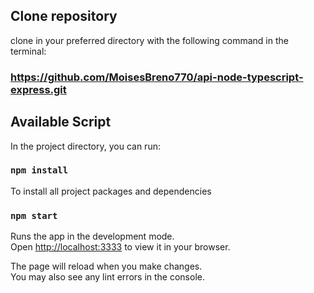 ## Clone repository
clone in your preferred directory with the following command in the terminal:
### https://github.com/MoisesBreno770/api-node-typescript-express.git


## Available Script

In the project directory, you can run:

### `npm install`

To install all project packages and dependencies

### `npm start`

Runs the app in the development mode.\
Open [http://localhost:3333](http://localhost:3333) to view it in your browser.

The page will reload when you make changes.\
You may also see any lint errors in the console.
